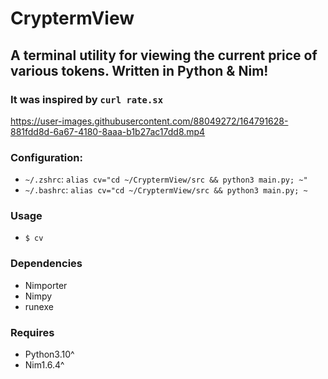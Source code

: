 # CryptermView
## A terminal utility for viewing the current price of various tokens. Written in Python &amp; Nim!
### It was inspired by `curl rate.sx`

https://user-images.githubusercontent.com/88049272/164791628-881fdd8d-6a67-4180-8aaa-b1b27ac17dd8.mp4

### Configuration:
  - `~/.zshrc`: `alias cv="cd ~/CryptermView/src && python3 main.py; ~"` 
  - `~/.bashrc`: `alias cv="cd ~/CryptermView/src && python3 main.py; ~`

### Usage
- `$ cv`

### Dependencies
  - Nimporter
  - Nimpy
  - runexe

### Requires
- Python3.10^
- Nim1.6.4^
